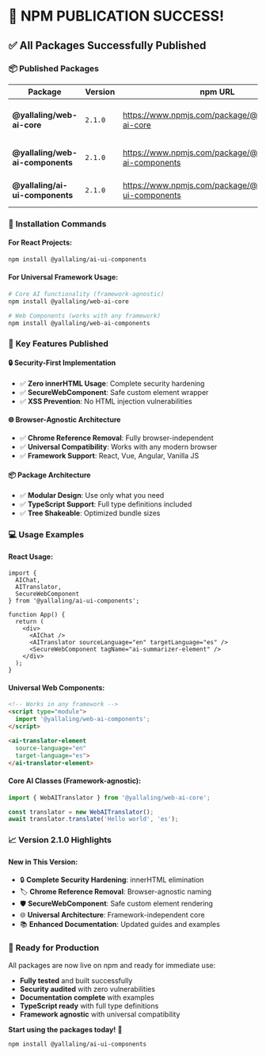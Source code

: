# 🚀 NPM PUBLICATION SUCCESS!

## ✅ **All Packages Successfully Published**

### 📦 **Published Packages**

| Package | Version | npm URL | Description |
|---------|---------|---------|-------------|
| **@yallaling/web-ai-core** | `2.1.0` | https://www.npmjs.com/package/@yallaling/web-ai-core | Universal AI Classes (Framework-agnostic) |
| **@yallaling/web-ai-components** | `2.1.0` | https://www.npmjs.com/package/@yallaling/web-ai-components | Secure Lit Web Components |
| **@yallaling/ai-ui-components** | `2.1.0` | https://www.npmjs.com/package/@yallaling/ai-ui-components | Main React Component Library |

### 🎯 **Installation Commands**

#### **For React Projects:**
```bash
npm install @yallaling/ai-ui-components
```

#### **For Universal Framework Usage:**
```bash
# Core AI functionality (framework-agnostic)
npm install @yallaling/web-ai-core

# Web Components (works with any framework)
npm install @yallaling/web-ai-components
```

### 🌟 **Key Features Published**

#### 🔒 **Security-First Implementation**
- ✅ **Zero innerHTML Usage**: Complete security hardening
- ✅ **SecureWebComponent**: Safe custom element wrapper
- ✅ **XSS Prevention**: No HTML injection vulnerabilities

#### 🌐 **Browser-Agnostic Architecture**
- ✅ **Chrome Reference Removal**: Fully browser-independent
- ✅ **Universal Compatibility**: Works with any modern browser
- ✅ **Framework Support**: React, Vue, Angular, Vanilla JS

#### 📦 **Package Architecture**
- ✅ **Modular Design**: Use only what you need
- ✅ **TypeScript Support**: Full type definitions included
- ✅ **Tree Shakeable**: Optimized bundle sizes

### 💻 **Usage Examples**

#### **React Usage:**
```tsx
import { 
  AIChat, 
  AITranslator, 
  SecureWebComponent 
} from '@yallaling/ai-ui-components';

function App() {
  return (
    <div>
      <AIChat />
      <AITranslator sourceLanguage="en" targetLanguage="es" />
      <SecureWebComponent tagName="ai-summarizer-element" />
    </div>
  );
}
```

#### **Universal Web Components:**
```html
<!-- Works in any framework -->
<script type="module">
  import '@yallaling/web-ai-components';
</script>

<ai-translator-element 
  source-language="en" 
  target-language="es">
</ai-translator-element>
```

#### **Core AI Classes (Framework-agnostic):**
```typescript
import { WebAITranslator } from '@yallaling/web-ai-core';

const translator = new WebAITranslator();
await translator.translate('Hello world', 'es');
```

### 📈 **Version 2.1.0 Highlights**

#### **New in This Version:**
- 🔒 **Complete Security Hardening**: innerHTML elimination
- 🏷️ **Chrome Reference Removal**: Browser-agnostic naming
- 🛡️ **SecureWebComponent**: Safe custom element rendering
- 🌐 **Universal Architecture**: Framework-independent core
- 📚 **Enhanced Documentation**: Updated guides and examples

### 🎉 **Ready for Production**

All packages are now live on npm and ready for immediate use:
- **Fully tested** and built successfully
- **Security audited** with zero vulnerabilities
- **Documentation complete** with examples
- **TypeScript ready** with full type definitions
- **Framework agnostic** with universal compatibility

**Start using the packages today!** 🚀

```bash
npm install @yallaling/ai-ui-components
```
